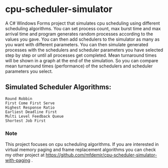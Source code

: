 # cpu-scheduler-simulator
A C# Windows Forms project that simulates cpu scheduling using different scheduling algorithms. You can set process count, max burst time and max arrival time and program generates random processes according to the values you gave. You can then add schedulers to the simulator as many as you want with different parameters. You can then simulate generated processes with the schedulers and scheduler parameters you have selected step by step or until all processes get completed. Mean turnaround times will be shown in a graph at the end of the simulation. So you can compare mean turnaround times (performance) of the schedulers and scheduler parameters you select.
## Simulated Scheduler Algorithms:
```
Round Robbin
First Come First Serve
Highest Response Ratio
Earliest Deadline First
Multi Level Feedback Queue
Shortest Job First
```

### Note
This project focuses on cpu scheduling algorithms. If you are interested in virtual memory paging and frame replacement algorithms you can check my other project at https://github.com/mfdemir/cpu-scheduler-simulator-with-paging .
